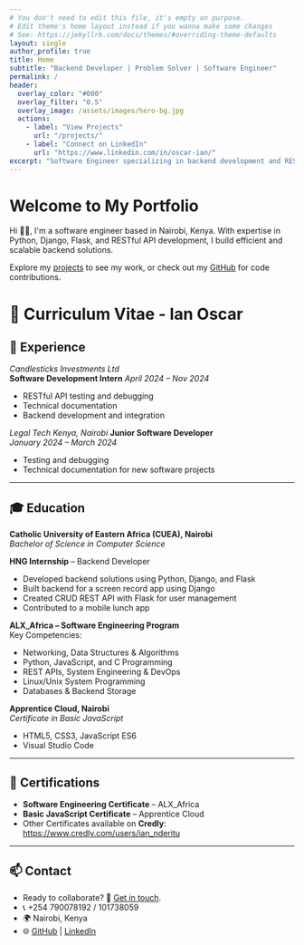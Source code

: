 ```yaml
---
# You don't need to edit this file, it's empty on purpose.
# Edit theme's home layout instead if you wanna make some changes
# See: https://jekyllrb.com/docs/themes/#overriding-theme-defaults
layout: single
author_profile: true
title: Home
subtitle: "Backend Developer | Problem Solver | Software Engineer"
permalink: /
header:
  overlay_color: "#000"
  overlay_filter: "0.5"
  overlay_image: /assets/images/hero-bg.jpg
  actions:
    - label: "View Projects"
      url: "/projects/"
    - label: "Connect on LinkedIn"
      url: "https://www.linkedin.com/in/oscar-ian/"
excerpt: "Software Engineer specializing in backend development and RESTful APIs."
---
```




# Welcome to My Portfolio

Hi 👋🏼, I'm a software engineer based in Nairobi, Kenya. With expertise in Python, Django, Flask, and RESTful API development, I build efficient and scalable backend solutions.

Explore my [projects](/projects/) to see my work, or check out my [GitHub](https://github.com/theeduke) for code contributions.


# 📝 Curriculum Vitae - Ian Oscar

## 💼 Experience

*Candlesticks Investments Ltd*  
**Software Development Intern** 
_April 2024 – Nov 2024_  
- RESTful API testing and debugging  
- Technical documentation  
- Backend development and integration  

*Legal Tech Kenya, Nairobi* 
**Junior Software Developer**  
_January 2024 – March 2024_  
- Testing and debugging  
- Technical documentation for new software projects  

---

## 🎓 Education

**Catholic University of Eastern Africa (CUEA), Nairobi**  
*Bachelor of Science in Computer Science*  

**HNG Internship** – Backend Developer  
- Developed backend solutions using Python, Django, and Flask  
- Built backend for a screen record app using Django  
- Created CRUD REST API with Flask for user management  
- Contributed to a mobile lunch app  

**ALX_Africa – Software Engineering Program**  
Key Competencies:  
- Networking, Data Structures & Algorithms  
- Python, JavaScript, and C Programming  
- REST APIs, System Engineering & DevOps  
- Linux/Unix System Programming  
- Databases & Backend Storage  

**Apprentice Cloud, Nairobi**  
*Certificate in Basic JavaScript*  
- HTML5, CSS3, JavaScript ES6  
- Visual Studio Code  

---

## 📜 Certifications

- **Software Engineering Certificate** – ALX_Africa  
- **Basic JavaScript Certificate** – Apprentice Cloud
- Other Certificates available on **Credly**:
   https://www.credly.com/users/ian_nderitu  

---

## 📫 Contact

- Ready to collaborate? 📧 [Get in touch](mailto:oscarian528@gmail.com).
- 📞 +254 790078192 / 101738059  
- 🌍 Nairobi, Kenya  
- 🌐 [GitHub](https://github.com/theeduke) | [LinkedIn](https://www.linkedin.com/in/oscar-ian/)


